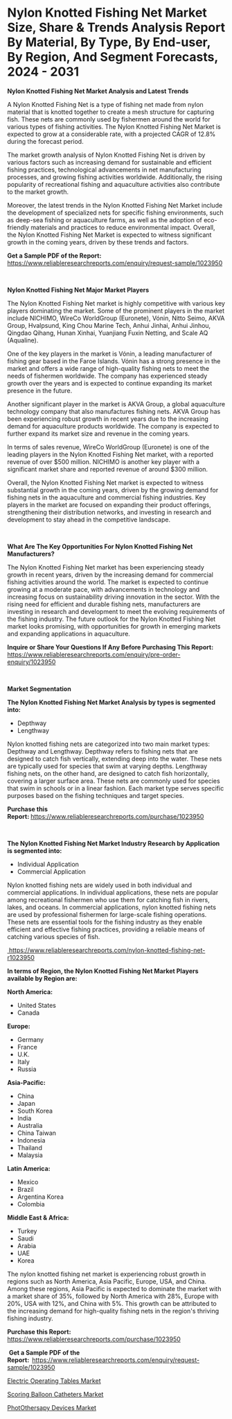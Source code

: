 <p><h1>Nylon Knotted Fishing Net Market Size, Share & Trends Analysis Report By Material, By Type, By End-user, By Region, And Segment Forecasts, 2024 - 2031</h1></p><p><strong>Nylon Knotted Fishing Net Market Analysis and Latest Trends</strong></p>
<p><p>A Nylon Knotted Fishing Net is a type of fishing net made from nylon material that is knotted together to create a mesh structure for capturing fish. These nets are commonly used by fishermen around the world for various types of fishing activities. The Nylon Knotted Fishing Net Market is expected to grow at a considerable rate, with a projected CAGR of 12.8% during the forecast period. </p><p>The market growth analysis of Nylon Knotted Fishing Net is driven by various factors such as increasing demand for sustainable and efficient fishing practices, technological advancements in net manufacturing processes, and growing fishing activities worldwide. Additionally, the rising popularity of recreational fishing and aquaculture activities also contribute to the market growth. </p><p>Moreover, the latest trends in the Nylon Knotted Fishing Net Market include the development of specialized nets for specific fishing environments, such as deep-sea fishing or aquaculture farms, as well as the adoption of eco-friendly materials and practices to reduce environmental impact. Overall, the Nylon Knotted Fishing Net Market is expected to witness significant growth in the coming years, driven by these trends and factors.</p></p>
<p><strong>Get a Sample PDF of the Report:&nbsp;</strong> <a href="https://www.reliableresearchreports.com/enquiry/request-sample/1023950">https://www.reliableresearchreports.com/enquiry/request-sample/1023950</a></p>
<p>&nbsp;</p>
<p><strong>Nylon Knotted Fishing Net Major Market Players</strong></p>
<p><p>The Nylon Knotted Fishing Net market is highly competitive with various key players dominating the market. Some of the prominent players in the market include NICHIMO, WireCo WorldGroup (Euronete), Vónin, Nitto Seimo, AKVA Group, Hvalpsund, King Chou Marine Tech, Anhui Jinhai, Anhui Jinhou, Qingdao Qihang, Hunan Xinhai, Yuanjiang Fuxin Netting, and Scale AQ (Aqualine).</p><p>One of the key players in the market is Vónin, a leading manufacturer of fishing gear based in the Faroe Islands. Vónin has a strong presence in the market and offers a wide range of high-quality fishing nets to meet the needs of fishermen worldwide. The company has experienced steady growth over the years and is expected to continue expanding its market presence in the future.</p><p>Another significant player in the market is AKVA Group, a global aquaculture technology company that also manufactures fishing nets. AKVA Group has been experiencing robust growth in recent years due to the increasing demand for aquaculture products worldwide. The company is expected to further expand its market size and revenue in the coming years.</p><p>In terms of sales revenue, WireCo WorldGroup (Euronete) is one of the leading players in the Nylon Knotted Fishing Net market, with a reported revenue of over $500 million. NICHIMO is another key player with a significant market share and reported revenue of around $300 million.</p><p>Overall, the Nylon Knotted Fishing Net market is expected to witness substantial growth in the coming years, driven by the growing demand for fishing nets in the aquaculture and commercial fishing industries. Key players in the market are focused on expanding their product offerings, strengthening their distribution networks, and investing in research and development to stay ahead in the competitive landscape.</p></p>
<p>&nbsp;</p>
<p><strong>What Are The Key Opportunities For Nylon Knotted Fishing Net Manufacturers?</strong></p>
<p><p>The Nylon Knotted Fishing Net market has been experiencing steady growth in recent years, driven by the increasing demand for commercial fishing activities around the world. The market is expected to continue growing at a moderate pace, with advancements in technology and increasing focus on sustainability driving innovation in the sector. With the rising need for efficient and durable fishing nets, manufacturers are investing in research and development to meet the evolving requirements of the fishing industry. The future outlook for the Nylon Knotted Fishing Net market looks promising, with opportunities for growth in emerging markets and expanding applications in aquaculture.</p></p>
<p><strong>Inquire or Share Your Questions If Any Before Purchasing This Report:</strong> <a href="https://www.reliableresearchreports.com/enquiry/pre-order-enquiry/1023950">https://www.reliableresearchreports.com/enquiry/pre-order-enquiry/1023950</a></p>
<p>&nbsp;</p>
<p><strong>Market Segmentation</strong></p>
<p><strong>The Nylon Knotted Fishing Net Market Analysis by types is segmented into:</strong></p>
<p><ul><li>Depthway</li><li>Lengthway</li></ul></p>
<p><p>Nylon knotted fishing nets are categorized into two main market types: Depthway and Lengthway. Depthway refers to fishing nets that are designed to catch fish vertically, extending deep into the water. These nets are typically used for species that swim at varying depths. Lengthway fishing nets, on the other hand, are designed to catch fish horizontally, covering a larger surface area. These nets are commonly used for species that swim in schools or in a linear fashion. Each market type serves specific purposes based on the fishing techniques and target species.</p></p>
<p><strong>Purchase this Report:&nbsp;</strong><a href="https://www.reliableresearchreports.com/purchase/1023950">https://www.reliableresearchreports.com/purchase/1023950</a></p>
<p>&nbsp;</p>
<p><strong>The Nylon Knotted Fishing Net Market Industry Research by Application is segmented into:</strong></p>
<p><ul><li>Individual Application</li><li>Commercial Application</li></ul></p>
<p><p>Nylon knotted fishing nets are widely used in both individual and commercial applications. In individual applications, these nets are popular among recreational fishermen who use them for catching fish in rivers, lakes, and oceans. In commercial applications, nylon knotted fishing nets are used by professional fishermen for large-scale fishing operations. These nets are essential tools for the fishing industry as they enable efficient and effective fishing practices, providing a reliable means of catching various species of fish.</p></p>
<p><a href="https://www.reliableresearchreports.com/nylon-knotted-fishing-net-r1023950">&nbsp;https://www.reliableresearchreports.com/nylon-knotted-fishing-net-r1023950</a></p>
<p><strong>In terms of Region, the Nylon Knotted Fishing Net Market Players available by Region are:</strong></p>
<p>
    <p> <strong> North America: </strong>
        <ul>
            <li>United States</li>
            <li>Canada</li>
        </ul>
        </p> 
    <p> <strong> Europe: </strong>
        <ul>
            <li>Germany</li>
            <li>France</li>
            <li>U.K.</li>
            <li>Italy</li>
            <li>Russia</li>
        </ul>
        </p> 
    <p> <strong> Asia-Pacific: </strong>
        <ul>
            <li>China</li>
            <li>Japan</li>
            <li>South Korea</li>
            <li>India</li>
            <li>Australia</li>
            <li>China Taiwan</li>
            <li>Indonesia</li>
            <li>Thailand</li>
            <li>Malaysia</li>
        </ul>
        </p> 
    <p> <strong> Latin America: </strong>
        <ul>
            <li>Mexico</li>
            <li>Brazil</li>
            <li>Argentina Korea</li>
            <li>Colombia</li>
        </ul>
        </p> 
    <p> <strong> Middle East & Africa: </strong>
        <ul>
            <li>Turkey</li>
            <li>Saudi</li>
            <li>Arabia</li>
            <li>UAE</li>
            <li>Korea</li>
        </ul>
    </p>
    </p>
<p><p>The nylon knotted fishing net market is experiencing robust growth in regions such as North America, Asia Pacific, Europe, USA, and China. Among these regions, Asia Pacific is expected to dominate the market with a market share of 35%, followed by North America with 28%, Europe with 20%, USA with 12%, and China with 5%. This growth can be attributed to the increasing demand for high-quality fishing nets in the region's thriving fishing industry.</p></p>
<p><strong>Purchase this Report: </strong><a href="https://www.reliableresearchreports.com/purchase/1023950">https://www.reliableresearchreports.com/purchase/1023950</a></p>
<p>&nbsp;<strong>Get a Sample PDF of the Report:&nbsp;&nbsp;</strong><a href="https://www.reliableresearchreports.com/enquiry/request-sample/1023950">https://www.reliableresearchreports.com/enquiry/request-sample/1023950</a></p>
<p><strong></strong></p>
<p><p><a href="https://github.com/riwar777/Market-Research-Report-List-1/blob/main/electric-operating-tables-market.md">Electric Operating Tables Market</a></p><p><a href="https://github.com/ajohirul8010/Market-Research-Report-List-1/blob/main/scoring-balloon-catheters-market.md">Scoring Balloon Catheters Market</a></p><p><a href="https://github.com/jahid123ahm/Market-Research-Report-List-1/blob/main/photothersapy-devices-market.md">PhotOthersapy Devices Market</a></p></p>